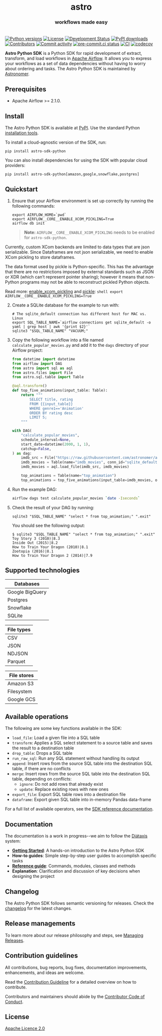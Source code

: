 <h1 align="center">
  astro
</h1>
  <h3 align="center">
  workflows made easy<br><br>
</h3>

[![Python versions](https://img.shields.io/pypi/pyversions/astro-sdk-python.svg)](https://pypi.org/pypi/astro-sdk-python)
[![License](https://img.shields.io/pypi/l/astro-sdk-python.svg)](https://pypi.org/pypi/astro-sdk-python)
[![Development Status](https://img.shields.io/pypi/status/astro-sdk-python.svg)](https://pypi.org/pypi/astro-sdk-python)
[![PyPI downloads](https://img.shields.io/pypi/dm/astro-sdk-python.svg)](https://pypistats.org/packages/astro-sdk-python)
[![Contributors](https://img.shields.io/github/contributors/astronomer/astro-sdk)](https://github.com/astronomer/astro-sdk)
[![Commit activity](https://img.shields.io/github/commit-activity/m/astronomer/astro-sdk)](https://github.com/astronomer/astro-sdk)
[![pre-commit.ci status](https://results.pre-commit.ci/badge/github/astronomer/astro-sdk/main.svg)](https://results.pre-commit.ci/latest/github/astronomer/astro-sdk/main)
[![CI](https://github.com/astronomer/astro-sdk/actions/workflows/ci.yaml/badge.svg)](https://github.com/astronomer/astro-sdk)
[![codecov](https://codecov.io/gh/astronomer/astro-sdk/branch/main/graph/badge.svg?token=MI4SSE50Q6)](https://codecov.io/gh/astronomer/astro-sdk)

**Astro Python SDK** is a Python SDK for rapid development of extract, transform, and load workflows in [Apache Airflow](https://airflow.apache.org/). It allows you to express your workflows as a set of data dependencies without having to worry about ordering and tasks. The Astro Python SDK is maintained by [Astronomer](https://astronomer.io).

## Prerequisites

- Apache Airflow >= 2.1.0.

## Install

The Astro Python SDK is available at [PyPI](https://pypi.org/project/astro-sdk-python/). Use the standard Python
[installation tools](https://packaging.python.org/en/latest/tutorials/installing-packages/).

To install a cloud-agnostic version of the SDK, run:

```shell
pip install astro-sdk-python
```

You can also install dependencies for using the SDK with popular cloud providers:

```shell
pip install astro-sdk-python[amazon,google,snowflake,postgres]
```


## Quickstart
1. Ensure that your Airflow environment is set up correctly by running the following commands:

    ```shell
    export AIRFLOW_HOME=`pwd`
    export AIRFLOW__CORE__ENABLE_XCOM_PICKLING=True
    airflow db init
    ```

    > **Note:** `AIRFLOW__CORE__ENABLE_XCOM_PICKLING` needs to be enabled for `astro-sdk-python`.

 Currently, custom XCom backends are limited to data types that are json serializable. Since Dataframes are not json serializable, we need to enable XCom pickling to store dataframes.

The data format used by pickle is Python-specific. This has the advantage that there are no restrictions imposed by external standards such as JSON or XDR (which can’t represent pointer sharing); however it means that non-Python programs may not be able to reconstruct pickled Python objects.

Read more: [enable_xcom_pickling](https://airflow.apache.org/docs/apache-airflow/stable/configurations-ref.html#enable-xcom-pickling) and [pickle](https://docs.python.org/3/library/pickle.html#comparison-with-json):
        ```shell
        export AIRFLOW__CORE__ENABLE_XCOM_PICKLING=True
        ```

2. Create a SQLite database for the example to run with:

    ```shell
    # The sqlite_default connection has different host for MAC vs. Linux
    export SQL_TABLE_NAME=`airflow connections get sqlite_default -o     yaml | grep host | awk '{print $2}'`
    sqlite3 "$SQL_TABLE_NAME" "VACUUM;"
    ```

3. Copy the following workflow into a file named `calculate_popular_movies.py` and add it to the `dags` directory of your Airflow project:

    ```Python
    from datetime import datetime
    from airflow import DAG
    from astro import sql as aql
    from astro.files import File
    from astro.sql.table import Table

    @aql.transform()
    def top_five_animations(input_table: Table):
        return """
            SELECT title, rating
            FROM {{input_table}}
            WHERE genre1=='Animation'
            ORDER BY rating desc
            LIMIT 5;
        """

    with DAG(
        "calculate_popular_movies",
        schedule_interval=None,
        start_date=datetime(2000, 1, 1),
        catchup=False,
    ) as dag:
        imdb_src = File("https://raw.githubusercontent.com/astronomer/astro-sdk/main/tests/data/imdb_v2.csv")
        imdb_movies = Table(name="imdb_movies", conn_id="sqlite_default")
        imdb_movies = aql.load_file(imdb_src, imdb_movies)

        top_animations = Table(name="top_animation")
        top_animations = top_five_animations(input_table=imdb_movies, output_table=top_animations)
    ```

4. Run the example DAG:

    ```sh
    airflow dags test calculate_popular_movies `date -Iseconds`
    ```

5. Check the result of your DAG by running:

    ```shell
    sqlite3 "$SQL_TABLE_NAME" "select * from top_animation;" ".exit"
    ```

    You should see the following output:

    ```shell
    $ sqlite3 "$SQL_TABLE_NAME" "select * from top_animation;" ".exit"
    Toy Story 3 (2010)|8.3
    Inside Out (2015)|8.2
    How to Train Your Dragon (2010)|8.1
    Zootopia (2016)|8.1
    How to Train Your Dragon 2 (2014)|7.9
    ```

## Supported technologies

| Databases       |
|-----------------|
| Google BigQuery |
| Postgres        |
| Snowflake       |
| SQLite          |

| File types |
|------------|
| CSV        |
| JSON       |
| NDJSON     |
| Parquet    |

| File stores |
|------------ |
| Amazon S3   |
| Filesystem  |
| Google GCS  |

## Available operations

The following are some key functions available in the SDK:

- `load_file`: Load a given file into a SQL table
- `transform`: Applies a SQL select statement to a source table and saves the result to a destination table
- `drop_table`: Drops a SQL table
- `run_raw_sql`: Run any SQL statement without handling its output
- `append`: Insert rows from the source SQL table into the destination SQL table, if there are no conflicts
- `merge`: Insert rows from the source SQL table into the destination SQL table, depending on conflicts:
  - `ignore`: Do not add rows that already exist
  - `update`: Replace existing rows with new ones
- `export_file`: Export SQL table rows into a destination file
- `dataframe`: Export given SQL table into in-memory Pandas data-frame

For a full list of available operators, see the [SDK reference documentation](https://astro-sdk-python.readthedocs.io/en/stable/operators.html).

## Documentation

The documentation is a work in progress--we aim to follow the [Diátaxis](https://diataxis.fr/) system:

- **[Getting Started](docs/getting-started/GETTING_STARTED.md)**: A hands-on introduction to the Astro Python SDK
- **How-to guides**: Simple step-by-step user guides to accomplish specific tasks
- **[Reference guide](https://astro-sdk-python.readthedocs.io/)**: Commands, modules, classes and methods
- **Explanation**: Clarification and discussion of key decisions when designing the project

## Changelog

The Astro Python SDK follows semantic versioning for releases. Check the [changelog](docs/CHANGELOG.md) for the latest changes.

## Release managements

To learn more about our release philosophy and steps, see [Managing Releases](docs/development/RELEASE.md).

## Contribution guidelines

All contributions, bug reports, bug fixes, documentation improvements, enhancements, and ideas are welcome.

Read the [Contribution Guideline](docs/development/CONTRIBUTING.md) for a detailed overview on how to contribute.

Contributors and maintainers should abide by the [Contributor Code of Conduct](docs/development/CODE_OF_CONDUCT.md).

## License

[Apache Licence 2.0](LICENSE)
